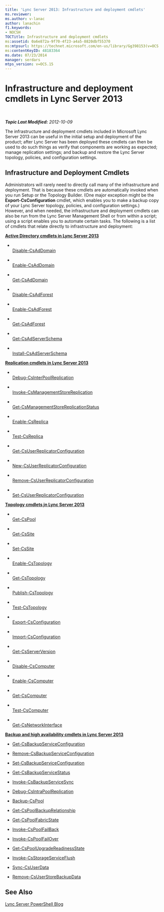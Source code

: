```yaml
---
title: 'Lync Server 2013: Infrastructure and deployment cmdlets'
ms.reviewer: 
ms.author: v-lanac
author: lanachin
f1.keywords:
- NOCSH
TOCTitle: Infrastructure and deployment cmdlets
ms:assetid: 0a6e872a-9f70-4f23-a4a5-8820dbf55370
ms:mtpsurl: https://technet.microsoft.com/en-us/library/Gg398153(v=OCS.15)
ms:contentKeyID: 48183364
ms.date: 07/23/2014
manager: serdars
mtps_version: v=OCS.15
---
```


<div data-xmlns="http://www.w3.org/1999/xhtml">

<div class="topic" data-xmlns="http://www.w3.org/1999/xhtml" data-msxsl="urn:schemas-microsoft-com:xslt" data-cs="http://msdn.microsoft.com/en-us/">

<div data-asp="http://msdn2.microsoft.com/asp">

# Infrastructure and deployment cmdlets in Lync Server 2013

</div>

<div id="mainSection">

<div id="mainBody">

<span> </span>

_**Topic Last Modified:** 2012-10-09_

The infrastructure and deployment cmdlets included in Microsoft Lync Server 2013 can be useful in the initial setup and deployment of the product; after Lync Server has been deployed these cmdlets can then be used to do such things as verify that components are working as expected; manage replication settings; and backup and restore the Lync Server topology, policies, and configuration settings.

<div>

## Infrastructure and Deployment Cmdlets

Administrators will rarely need to directly call many of the infrastructure and deployment. That is because these cmdlets are automatically invoked when you run Setup or the Topology Builder. (One major exception might be the **Export-CsConfiguration** cmdlet, which enables you to make a backup copy of your Lync Server topology, policies, and configuration settings.) However, and when needed, the infrastructure and deployment cmdlets can also be run from the Lync Server Management Shell or from within a script; using a script enables you to automate certain tasks. The following is a list of cmdlets that relate directly to infrastructure and deployment:

**[Active Directory cmdlets in Lync Server 2013](lync-server-2013-active-directory-cmdlets.md)**

  - <span></span>  
    [Disable-CsAdDomain](https://technet.microsoft.com/en-us/library/Gg398785(v=OCS.15))

  - <span></span>  
    [Enable-CsAdDomain](https://technet.microsoft.com/en-us/library/Gg412764(v=OCS.15))

  - <span></span>  
    [Get-CsAdDomain](https://technet.microsoft.com/en-us/library/Gg398453(v=OCS.15))

<!-- end list -->

  - <span></span>  
    [Disable-CsAdForest](https://technet.microsoft.com/en-us/library/Gg398122(v=OCS.15))

  - <span></span>  
    [Enable-CsAdForest](https://technet.microsoft.com/en-us/library/Gg425713(v=OCS.15))

  - <span></span>  
    [Get-CsAdForest](https://technet.microsoft.com/en-us/library/Gg412995(v=OCS.15))

<!-- end list -->

  - <span></span>  
    [Get-CsAdServerSchema](https://technet.microsoft.com/en-us/library/Gg413070(v=OCS.15))

  - <span></span>  
    [Install-CsAdServerSchema](https://technet.microsoft.com/en-us/library/Gg398681(v=OCS.15))

**[Replication cmdlets in Lync Server 2013](lync-server-2013-replication-cmdlets.md)**

  - <span></span>  
    [Debug-CsInterPoolReplication](https://technet.microsoft.com/en-us/library/JJ619185(v=OCS.15))

<!-- end list -->

  - <span></span>  
    [Invoke-CsManagementStoreReplication](https://technet.microsoft.com/en-us/library/Gg413060(v=OCS.15))

<!-- end list -->

  - <span></span>  
    [Get-CsManagementStoreReplicationStatus](https://technet.microsoft.com/en-us/library/Gg399052(v=OCS.15))

<!-- end list -->

  - <span></span>  
    [Enable-CsReplica](https://technet.microsoft.com/en-us/library/Gg425965(v=OCS.15))

  - <span></span>  
    [Test-CsReplica](https://technet.microsoft.com/en-us/library/JJ205289(v=OCS.15))

<!-- end list -->

  - <span></span>  
    [Get-CsUserReplicatorConfiguration](https://technet.microsoft.com/en-us/library/Gg398548(v=OCS.15))

  - <span></span>  
    [New-CsUserReplicatorConfiguration](https://technet.microsoft.com/en-us/library/Gg399059(v=OCS.15))

  - <span></span>  
    [Remove-CsUserReplicatorConfiguration](https://technet.microsoft.com/en-us/library/Gg425738(v=OCS.15))

  - <span></span>  
    [Set-CsUserReplicatorConfiguration](https://technet.microsoft.com/en-us/library/Gg398540(v=OCS.15))

**[Topology cmdlets jn Lync Server 2013](lync-server-2013-topology-cmdlets.md)**

  - <span></span>  
    [Get-CsPool](https://technet.microsoft.com/en-us/library/Gg398992(v=OCS.15))

<!-- end list -->

  - <span></span>  
    [Get-CsSite](https://technet.microsoft.com/en-us/library/Gg398185(v=OCS.15))

  - <span></span>  
    [Set-CsSite](https://technet.microsoft.com/en-us/library/Gg413023(v=OCS.15))

<!-- end list -->

  - <span></span>  
    [Enable-CsTopology](https://technet.microsoft.com/en-us/library/Gg398398(v=OCS.15))

  - <span></span>  
    [Get-CsTopology](https://technet.microsoft.com/en-us/library/Gg412824(v=OCS.15))

  - <span></span>  
    [Publish-CsTopology](https://technet.microsoft.com/en-us/library/Gg398953(v=OCS.15))

  - <span></span>  
    [Test-CsTopology](https://technet.microsoft.com/en-us/library/Gg398127(v=OCS.15))

<!-- end list -->

  - <span></span>  
    [Export-CsConfiguration](https://technet.microsoft.com/en-us/library/Gg398627(v=OCS.15))

  - <span></span>  
    [Import-CsConfiguration](https://technet.microsoft.com/en-us/library/Gg398800(v=OCS.15))

<!-- end list -->

  - <span></span>  
    [Get-CsServerVersion](https://technet.microsoft.com/en-us/library/Gg398470(v=OCS.15))

<!-- end list -->

  - <span></span>  
    [Disable-CsComputer](https://technet.microsoft.com/en-us/library/Gg399023(v=OCS.15))

  - <span></span>  
    [Enable-CsComputer](https://technet.microsoft.com/en-us/library/Gg412815(v=OCS.15))

  - <span></span>  
    [Get-CsComputer](https://technet.microsoft.com/en-us/library/Gg425959(v=OCS.15))

  - <span></span>  
    [Test-CsComputer](https://technet.microsoft.com/en-us/library/Gg398162(v=OCS.15))

<!-- end list -->

  - <span></span>  
    [Get-CsNetworkInterface](https://technet.microsoft.com/en-us/library/Gg398121(v=OCS.15))

**[Backup and high availability cmdlets in Lync Server 2013](lync-server-2013-backup-and-high-availability-cmdlets.md)**

  - [Get-CsBackupServiceConfiguration](https://technet.microsoft.com/en-us/library/JJ205087(v=OCS.15))

  - [Remove-CsBackupServiceConfiguration](https://technet.microsoft.com/en-us/library/JJ204903(v=OCS.15))

  - [Set-CsBackupServiceConfiguration](https://technet.microsoft.com/en-us/library/JJ205006(v=OCS.15))

<!-- end list -->

  - [Get-CsBackupServiceStatus](https://technet.microsoft.com/en-us/library/JJ205032(v=OCS.15))

<!-- end list -->

  - [Invoke-CsBackupServiceSync](https://technet.microsoft.com/en-us/library/JJ205374(v=OCS.15))

<!-- end list -->

  - [Debug-CsIntraPoolReplication](https://technet.microsoft.com/en-us/library/JJ205103(v=OCS.15))

<!-- end list -->

  - [Backup-CsPool](https://technet.microsoft.com/en-us/library/JJ204955(v=OCS.15))

<!-- end list -->

  - [Get-CsPoolBackupRelationship](https://technet.microsoft.com/en-us/library/JJ204745(v=OCS.15))

<!-- end list -->

  - [Get-CsPoolFabricState](https://technet.microsoft.com/en-us/library/JJ619188(v=OCS.15))

<!-- end list -->

  - [Invoke-CsPoolFailBack](https://technet.microsoft.com/en-us/library/JJ204873(v=OCS.15))

<!-- end list -->

  - [Invoke-CsPoolFailOver](https://technet.microsoft.com/en-us/library/JJ205189(v=OCS.15))

<!-- end list -->

  - [Get-CsPoolUpgradeReadinessState](https://technet.microsoft.com/en-us/library/JJ204689(v=OCS.15))

<!-- end list -->

  - [Invoke-CsStorageServiceFlush](https://technet.microsoft.com/en-us/library/JJ619175(v=OCS.15))

<!-- end list -->

  - [Sync-CsUserData](https://technet.microsoft.com/en-us/library/JJ205242(v=OCS.15))

<!-- end list -->

  - [Remove-CsUserStoreBackupData](https://technet.microsoft.com/en-us/library/JJ205003(v=OCS.15))

</div>

<div>

## See Also


[Lync Server PowerShell Blog](http://go.microsoft.com/fwlink/p/?linkid=203150)  
  

</div>

</div>

<span> </span>

</div>

</div>

</div>

